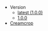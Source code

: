 - Version
  - [latest (1.0.0)](/json/latest/ ":ignore :target=_self")
  - [1.0.0](/json/1.0.0/ ":ignore :target=_self")
- [Creamcrop](https://creamcrop.js.org ":ignore :target=_self")
